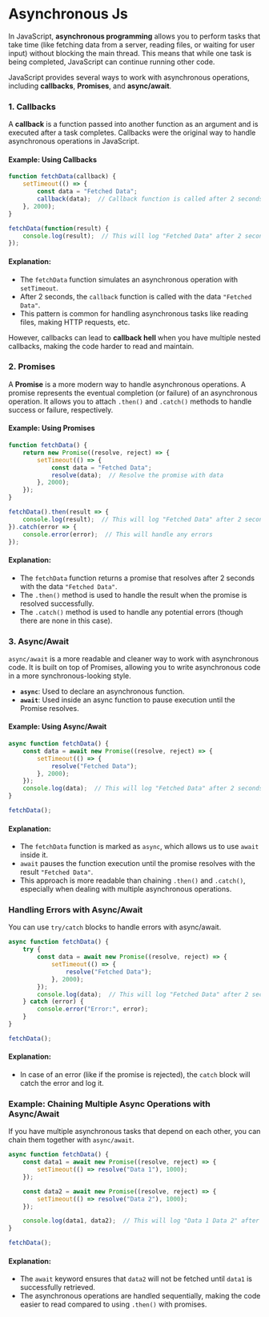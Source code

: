 # Asynchronous Js

In JavaScript, **asynchronous programming** allows you to perform tasks that take time (like fetching data from a server, reading files, or waiting for user input) without blocking the main thread. This means that while one task is being completed, JavaScript can continue running other code.

JavaScript provides several ways to work with asynchronous operations, including **callbacks**, **Promises**, and **async/await**.

### 1. **Callbacks**

A **callback** is a function passed into another function as an argument and is executed after a task completes. Callbacks were the original way to handle asynchronous operations in JavaScript.

#### Example: Using Callbacks

```javascript
function fetchData(callback) {
    setTimeout(() => {
        const data = "Fetched Data";
        callback(data);  // Callback function is called after 2 seconds
    }, 2000);
}

fetchData(function(result) {
    console.log(result);  // This will log "Fetched Data" after 2 seconds
});
```

#### Explanation:

* The `fetchData` function simulates an asynchronous operation with `setTimeout`.
* After 2 seconds, the `callback` function is called with the data `"Fetched Data"`.
* This pattern is common for handling asynchronous tasks like reading files, making HTTP requests, etc.

However, callbacks can lead to **callback hell** when you have multiple nested callbacks, making the code harder to read and maintain.

### 2. **Promises**

A **Promise** is a more modern way to handle asynchronous operations. A promise represents the eventual completion (or failure) of an asynchronous operation. It allows you to attach `.then()` and `.catch()` methods to handle success or failure, respectively.

#### Example: Using Promises

```javascript
function fetchData() {
    return new Promise((resolve, reject) => {
        setTimeout(() => {
            const data = "Fetched Data";
            resolve(data);  // Resolve the promise with data
        }, 2000);
    });
}

fetchData().then(result => {
    console.log(result);  // This will log "Fetched Data" after 2 seconds
}).catch(error => {
    console.error(error);  // This will handle any errors
});
```

#### Explanation:

* The `fetchData` function returns a promise that resolves after 2 seconds with the data `"Fetched Data"`.
* The `.then()` method is used to handle the result when the promise is resolved successfully.
* The `.catch()` method is used to handle any potential errors (though there are none in this case).

### 3. **Async/Await**

`async/await` is a more readable and cleaner way to work with asynchronous code. It is built on top of Promises, allowing you to write asynchronous code in a more synchronous-looking style.

* **`async`**: Used to declare an asynchronous function.
* **`await`**: Used inside an async function to pause execution until the Promise resolves.

#### Example: Using Async/Await

```javascript
async function fetchData() {
    const data = await new Promise((resolve, reject) => {
        setTimeout(() => {
            resolve("Fetched Data");
        }, 2000);
    });
    console.log(data);  // This will log "Fetched Data" after 2 seconds
}

fetchData();
```

#### Explanation:

* The `fetchData` function is marked as `async`, which allows us to use `await` inside it.
* `await` pauses the function execution until the promise resolves with the result `"Fetched Data"`.
* This approach is more readable than chaining `.then()` and `.catch()`, especially when dealing with multiple asynchronous operations.

### Handling Errors with Async/Await

You can use `try/catch` blocks to handle errors with async/await.

```javascript
async function fetchData() {
    try {
        const data = await new Promise((resolve, reject) => {
            setTimeout(() => {
                resolve("Fetched Data");
            }, 2000);
        });
        console.log(data);  // This will log "Fetched Data" after 2 seconds
    } catch (error) {
        console.error("Error:", error);
    }
}

fetchData();
```

#### Explanation:

* In case of an error (like if the promise is rejected), the `catch` block will catch the error and log it.

### Example: Chaining Multiple Async Operations with Async/Await

If you have multiple asynchronous tasks that depend on each other, you can chain them together with `async/await`.

```javascript
async function fetchData() {
    const data1 = await new Promise((resolve, reject) => {
        setTimeout(() => resolve("Data 1"), 1000);
    });

    const data2 = await new Promise((resolve, reject) => {
        setTimeout(() => resolve("Data 2"), 1000);
    });

    console.log(data1, data2);  // This will log "Data 1 Data 2" after 2 seconds
}

fetchData();
```

#### Explanation:

* The `await` keyword ensures that `data2` will not be fetched until `data1` is successfully retrieved.
* The asynchronous operations are handled sequentially, making the code easier to read compared to using `.then()` with promises.


